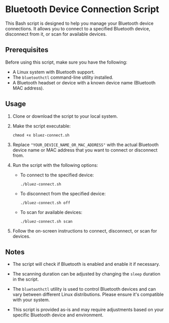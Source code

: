 # Bluetooth Device Connection Script

This Bash script is designed to help you manage your Bluetooth device connections. It allows you to connect to a specified Bluetooth device, disconnect from it, or scan for available devices.

## Prerequisites

Before using this script, make sure you have the following:

- A Linux system with Bluetooth support.
- The `bluetoothctl` command-line utility installed.
- A Bluetooth headset or device with a known device name (Bluetooth MAC address).

## Usage

1. Clone or download the script to your local system.

2. Make the script executable:
   ```shell
   chmod +x bluez-connect.sh
   ```

3. Replace `"YOUR_DEVICE_NAME_OR_MAC_ADDRESS"` with the actual Bluetooth device name or MAC address that you want to connect or disconnect from.

4. Run the script with the following options:

   - To connect to the specified device:
     ```shell
     ./bluez-connect.sh
     ```

   - To disconnect from the specified device:
     ```shell
     ./bluez-connect.sh off
     ```

   - To scan for available devices:
     ```shell
     ./bluez-connect.sh scan
     ```

5. Follow the on-screen instructions to connect, disconnect, or scan for devices.

## Notes

- The script will check if Bluetooth is enabled and enable it if necessary.

- The scanning duration can be adjusted by changing the `sleep` duration in the script.

- The `bluetoothctl` utility is used to control Bluetooth devices and can vary between different Linux distributions. Please ensure it's compatible with your system.

- This script is provided as-is and may require adjustments based on your specific Bluetooth device and environment.
